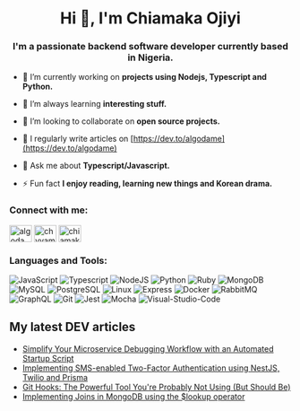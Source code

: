 <h1 align="center">Hi 👋, I'm Chiamaka Ojiyi</h1>
<h3 align="center">I'm a passionate backend software developer currently based in Nigeria.</h3>

- 🔭 I’m currently working on **projects using Nodejs, Typescript and Python.**

- 🌱 I’m always learning **interesting stuff.**

- 👯 I’m looking to collaborate on **open source projects.**

- 📝 I regularly write articles on [https://dev.to/algodame](https://dev.to/algodame)

- 💬 Ask me about **Typescript/Javascript.**

- ⚡ Fun fact **I enjoy reading, learning new things and Korean drama.**

<h3 align="left">Connect with me:</h3>
<p align="left">
<a href="https://dev.to/algodame" target="blank"><img align="center" src="https://raw.githubusercontent.com/rahuldkjain/github-profile-readme-generator/master/src/images/icons/Social/devto.svg" alt="algodame" height="30" width="40" /></a>
<a href="https://twitter.com/chyyamaka" target="blank"><img align="center" src="https://raw.githubusercontent.com/rahuldkjain/github-profile-readme-generator/master/src/images/icons/Social/twitter.svg" alt="chyyamaka" height="30" width="40" /></a>
<a href="https://linkedin.com/in/chiamaka-ojiyi" target="blank"><img align="center" src="https://raw.githubusercontent.com/rahuldkjain/github-profile-readme-generator/master/src/images/icons/Social/linked-in-alt.svg" alt="chiamaka-ojiyi" height="30" width="40" /></a>
</p>

<h3 align="left">Languages and Tools:</h3>
<p>
 <img alt="JavaScript" src="https://img.shields.io/badge/JavaScript-F7DF1E?logo=javascript&logoColor=white&style=for-the-badge" />
  <img alt="Typescript" src="https://img.shields.io/badge/Typescript-3178C6?logo=typescript&logoColor=white&style=for-the-badge" />
   <img alt="NodeJS" src="https://img.shields.io/badge/NodeJS-339933?logo=Node.js&logoColor=white&style=for-the-badge" />
    <img alt="Python" src="https://img.shields.io/badge/Python-3776AB?logo=Python&logoColor=yellow&style=for-the-badge" />
      <img alt="Ruby" src="https://img.shields.io/badge/Ruby-CC342D?logo=Ruby&logoColor=white&style=for-the-badge" />
       <img alt="MongoDB" src="https://img.shields.io/badge/MongoDB-47A248?logo=MongoDB&logoColor=white&style=for-the-badge" />
       <img alt="MySQL" src="https://img.shields.io/badge/MySQL-4479A1?logo=MySQL&logoColor=white&style=for-the-badge" />
        <img alt="PostgreSQL" src="https://img.shields.io/badge/PostgreSQL-4169E1?logo=PostgreSQL&logoColor=white&style=for-the-badge" />
         <img alt="Linux" src="https://img.shields.io/badge/Linux-FCC624?logo=Linux&logoColor=white&style=for-the-badge" />
          <img alt="Express" src="https://img.shields.io/badge/Express-000000?logo=Express&logoColor=white&style=for-the-badge" />
          <img alt="Docker" src="https://img.shields.io/badge/Docker-2496ED?logo=Docker&logoColor=white&style=for-the-badge" />
            <img alt="RabbitMQ" src="https://img.shields.io/badge/RabbitMQ-FF6600?logo=RabbitMQ&logoColor=white&style=for-the-badge" />
              <img alt="GraphQL" src="https://img.shields.io/badge/GraphQL-E10098?logo=GraphQL&logoColor=white&style=for-the-badge" />
               <img alt="Git" src="https://img.shields.io/badge/Git-F05032?logo=Git&logoColor=white&style=for-the-badge" />
               <img alt="Jest" src="https://img.shields.io/badge/Jest-C21325?logo=Jest&logoColor=white&style=for-the-badge" />
               <img alt="Mocha" src="https://img.shields.io/badge/Mocha-8D6748?logo=Mocha&logoColor=white&style=for-the-badge" />
                <img alt="Visual-Studio-Code" src="https://img.shields.io/badge/Visual Studio Code-007ACC?logo=Visual Studio Code&logoColor=white&style=for-the-badge" />
                
</p>

## My latest DEV articles
<!-- BLOG-POST-LIST:START -->
- [Simplify Your Microservice Debugging Workflow with an Automated Startup Script](https://dev.to/algodame/simplify-your-microservice-debugging-workflow-with-an-automated-startup-script-1paf)
- [Implementing SMS-enabled Two-Factor Authentication using NestJS, Twilio and Prisma](https://dev.to/algodame/implementing-sms-enabled-two-factor-authentication-using-nestjs-twilio-and-prisma-52p)
- [Git Hooks: The Powerful Tool You&#39;re Probably Not Using &lpar;But Should Be&rpar;](https://dev.to/algodame/git-hooks-the-powerful-tool-youre-probably-not-using-but-should-be-1lec)
- [Implementing Joins in MongoDB using the $lookup operator](https://dev.to/algodame/implementing-joins-in-mongodb-using-the-lookup-operator-5gjf)
<!-- BLOG-POST-LIST:END -->

<br/>


